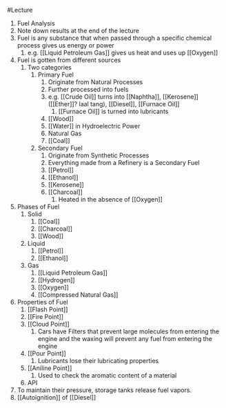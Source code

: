 #Lecture 
1. Fuel Analysis
2. Note down results at the end of the lecture
3. Fuel is any substance that when passed through a specific chemical process gives us energy or power
	1. e.g. [[Liquid Petroleum Gas]] gives us heat and uses up [[Oxygen]]
4. Fuel is gotten from different sources
	1. Two categories
		1. Primary Fuel
			1. Originate from Natural Processes
			2. Further processed into fuels
			3. e.g. [[Crude Oil]] turns into [[Naphtha]], [[Kerosene]] ([[Ether]]? laal tang), [[Diesel]], [[Furnace Oil]]
				1. [[Furnace Oil]] is turned into lubricants
			4. [[Wood]]
			5. [[Water]] in Hydroelectric Power
			6. Natural Gas
			7. [[Coal]]
		2. Secondary Fuel
			1. Originate from Synthetic Processes
			2. Everything made from a Refinery is a Secondary Fuel
			3. [[Petrol]]
			4. [[Ethanol]]
			5. [[Kerosene]]
			6. [[Charcoal]]
				1. Heated in the absence of [[Oxygen]]
5. Phases of Fuel
	1. Solid
		1. [[Coal]]
		2. [[Charcoal]]
		3. [[Wood]]
	2. Liquid
		1. [[Petrol]]
		2. [[Ethanol]]
	3. Gas
		1. [[Liquid Petroleum Gas]]
		2. [[Hydrogen]]
		3. [[Oxygen]]
		4. [[Compressed Natural Gas]]
6. Properties of Fuel
	1. [[Flash Point]]
	2. [[Fire Point]]
	3. [[Cloud Point]]
		1. Cars have Filters that prevent large molecules from entering the engine and the waxing will prevent any fuel from entering the engine
	4. [[Pour Point]]
		1. Lubricants lose their lubricating properties
	5. [[Aniline Point]]
		1. Used to check the aromatic content of a material
	6. API
7. To maintain their pressure, storage tanks release fuel vapors.
8. [[Autoignition]] of [[Diesel]]